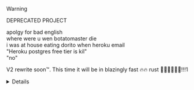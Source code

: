 > [!WARNING]
> DEPRECATED PROJECT
> 
> apolgy for bad english  
> where were u wen botatomaster die  
> i was at house eating dorito when heroku email  
> "Heroku postgres free tier is kil"  
> "no"

V2 rewrite soon™. This time it will be in blazingly fast 🔥🔥 rust 🦀🦀🦀🦀🦀🦀!!!1

<details>

~~[Invite to server.](https://discord.com/api/oauth2/authorize?client_id=593359969806712861&permissions=201791552&scope=bot)~~

# BOTatoMaster69 V2
This is a general purpose discord bot for the KKK server. More features coming soon.

## About V2:
This is an object oriented rewrite of V1.


## Editing responses:

Click [here](https://github.com/SadmanTariq/BOTatoMaster69/blob/master/responses.json) then edit the file and create a pull request.

### `responses.json` format:
    {
        "<TRIGGER>": [<Array of responses>],
        ...
    }
</details>
